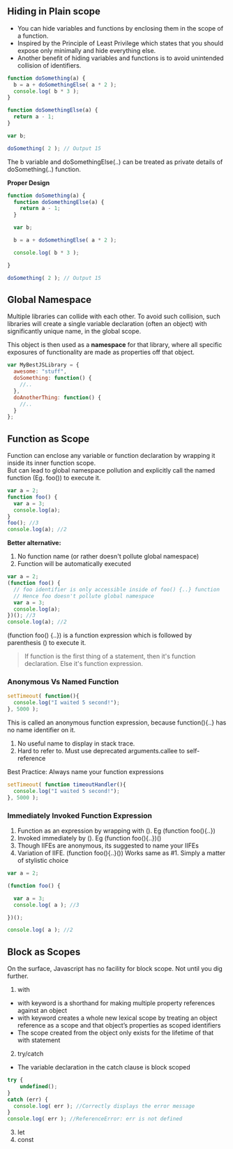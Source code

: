## Hiding in Plain scope
* You can hide variables and functions by enclosing them in the scope of a function.  
* Inspired by the Principle of Least Privilege which states that you should expose only minimally and hide everything else.
* Another benefit of hiding variables and functions is to avoid unintended collision of identifiers.

```js
function doSomething(a) {
  b = a + doSomethingElse( a * 2 );
  console.log( b * 3 );
}

function doSomethingElse(a) {
  return a - 1;
}

var b;

doSomething( 2 ); // Output 15
```

The b variable and doSomethingElse(..) can be treated as private details of doSomething(..) function.

**Proper Design**

```js
function doSomething(a) {
  function doSomethingElse(a) {
    return a - 1;
  }

  var b;

  b = a + doSomethingElse( a * 2 );

  console.log( b * 3 );

}

doSomething( 2 ); // Output 15
```

## Global Namespace
Multiple libraries can collide with each other. To avoid such collision, such libraries will create a single variable declaration (often an object) with significantly unique name, in the global scope.  

This object is then used as a **namespace** for that library, where all specific exposures of functionality are made as properties off that object.

```js
var MyBestJSLibrary = {
  awesome: "stuff",
  doSomething: function() {
    //..
  },
  doAnotherThing: function() {
    //..
  }
};
```

## Function as Scope
Function can enclose any variable or function declaration by wrapping it inside its inner function scope.  
But can lead to global namespace pollution and explicitly call the named function (Eg. foo()) to execute it.

```js
var a = 2;
function foo() {
  var a = 3;
  console.log(a);
}
foo(); //3
console.log(a); //2
```

**Better alternative:**

1. No function name (or rather doesn't pollute global namespace)
2. Function will be automatically executed

```js
var a = 2;
(function foo() {
  // foo identifier is only accessible inside of foo() {..} function
  // Hence foo doesn't pollute global namespace
  var a = 3;
  console.log(a);
})(); //3
console.log(a); //2
```

(function foo() {..}) is a function expression which is followed by parenthesis () to execute it.

> If function is the first thing of a statement, then it's function declaration. Else it's function expression.

### Anonymous Vs Named Function

```js
setTimeout( function(){
  console.log("I waited 5 second!");
}, 5000 );
```

This is called an anonymous function expression, because function(){..} has no name identifier on it.

1. No useful name to display in stack trace.
2. Hard to refer to. Must use deprecated arguments.callee to self-reference

Best Practice: Always name your function expressions

```js
setTimeout( function timeoutHandler(){
  console.log("I waited 5 second!");
}, 5000 );
```


### Immediately Invoked Function Expression

1. Function as an expression by wrapping with (). Eg (function foo(){..})
2. Invoked immediately by (). Eg (function foo(){..})()
3. Though IIFEs are anonymous, its suggested to name your IIFEs
4. Variation of IIFE. (function foo(){..}()) Works same as #1. Simply a matter of stylistic choice

```js
var a = 2;

(function foo() {

  var a = 3;
  console.log( a ); //3

})();

console.log( a ); //2
```

## Block as Scopes
On the surface, Javascript has no facility for block scope. Not until you dig further.
1. with
  - with keyword is a shorthand for making multiple property references against an object
  - with keyword creates a whole new lexical scope by treating an object reference as a scope and that object’s properties as scoped identifiers
  - The scope created from the object only exists for the lifetime of that with statement

2. try/catch
  - The variable declaration in the catch clause is block scoped
  ```js
  try {
      undefined();
  }
  catch (err) {
    console.log( err ); //Correctly displays the error message
  }
  console.log( err ); //ReferenceError: err is not defined
  ```
3. let
4. const
